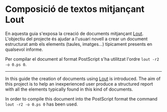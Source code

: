 # Composició de textos mitjançant Lout

En aquesta guia s'exposa la creació de documents mitjançant [Lout](http://savannah.nongnu.org/projects/lout/). L'objectiu del projecte és ajudar a l'usuari novell a crear un document estructurat amb els elements (taules, imatges...) típicament presents en qualsevol informe.

Per compilar el document al format PostScript s'ha utilitzat l'ordre `lout -r2 -o 0.ps 0`. 

---

In this guide the creation of documents using [Lout](http://savannah.nongnu.org/projects/lout/) is introduced. The aim of this project is to help an inexperienced user produce a structured report with all the elements typically found in this kind of documents. 

In order to compile this document into the PostScript format the command `lout -r2 -o 0.ps 0` has been used.
